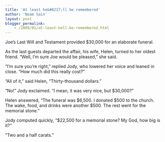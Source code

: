 ```yaml
---
title: 'At least he&#8217;ll be remembered'
author: 'Noam Sain'
layout: post
blogger_permalink:
    - /2009/01/at-least-hell-be-remembered.html
---
```


Joe’s Last Will and Testament provided $30,000 for an elaborate funeral.

As the last guests departed the affair, his wife, Helen, turned to her oldest friend. “Well, I’m sure Joe would be pleased,” she said.

“I’m sure you’re right,” replied Jody, who lowered her voice and leaned in close. “How much did this really cost?”

“All of it,” said Helen, “Thirty-thousand dollars.”

“No!” Jody exclaimed. “I mean, it was very nice, but $30,000?”

Helen answered, “The funeral was $6,500. I donated $500 to the church. The wake, food, and drinks were another $500. The rest went for the memorial stone.”

Jody computed quickly, “$22,500 for a memorial stone? My God, how big is it?”

“Two and a half carats.”